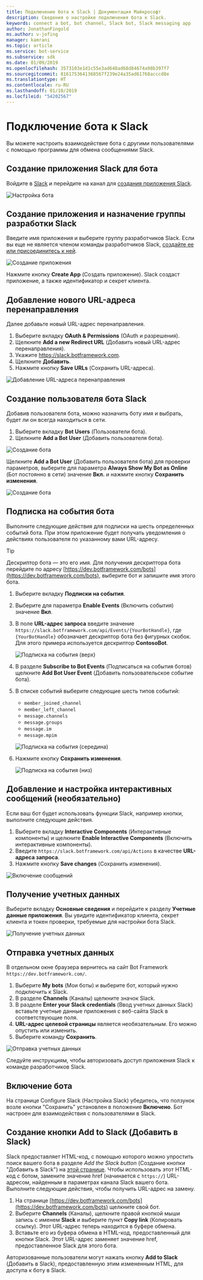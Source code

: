 ```yaml
---
title: Подключение бота к Slack | Документация Майкрософт
description: Сведения о настройке подключения бота к Slack.
keywords: connect a bot, bot channel, Slack bot, Slack messaging app
author: JonathanFingold
ms.author: v-jofing
manager: kamrani
ms.topic: article
ms.service: bot-service
ms.subservice: sdk
ms.date: 01/09/2019
ms.openlocfilehash: 3573103e1d1c55e3ad648ad68d84674a98b397f7
ms.sourcegitcommit: 8161753641368567f239e24a35ad61768acccd8e
ms.translationtype: HT
ms.contentlocale: ru-RU
ms.lasthandoff: 01/10/2019
ms.locfileid: "54202567"
---
```

# <a name="connect-a-bot-to-slack"></a>Подключение бота к Slack

Вы можете настроить взаимодействие бота с другими пользователями с помощью программы для обмена сообщениями Slack.

## <a name="create-a-slack-application-for-your-bot"></a>Создание приложения Slack для бота

Войдите в [Slack](https://slack.com/signin) и перейдите на канал для [создания приложения Slack](https://api.slack.com/apps).

![Настройка бота](~/media/channels/slack-NewApp.png)

## <a name="create-an-app-and-assign-a-development-slack-team"></a>Создание приложения и назначение группы разработки Slack

Введите имя приложения и выберите группу разработчиков Slack. Если вы еще не является членом команды разработчиков Slack, [создайте ее или присоединитесь к ней](https://slack.com/).

![Создание приложения](~/media/channels/slack-CreateApp.png)

Нажмите кнопку **Create App** (Создать приложение). Slack создаст приложение, а также идентификатор и секрет клиента.

## <a name="add-a-new-redirect-url"></a>Добавление нового URL-адреса перенаправления

Далее добавьте новый URL-адрес перенаправления.

1. Выберите вкладку **OAuth & Permissions** (OAuth и разрешения).
2. Щелкните **Add a new Redirect URL** (Добавить новый URL-адрес перенаправления).
3. Укажите https://slack.botframework.com.
4. Щелкните **Добавить**.
5. Нажмите кнопку **Save URLs** (Сохранить URL-адреса).

![Добавление URL-адреса перенаправления](~/media/channels/slack-RedirectURL.png)

## <a name="create-a-slack-bot-user"></a>Создание пользователя бота Slack

Добавив пользователя бота, можно назначить боту имя и выбрать, будет ли он всегда находиться в сети.

1. Выберите вкладку **Bot Users** (Пользователи бота).
2. Щелкните **Add a Bot User** (Добавить пользователя бота).

![Создание бота](~/media/channels/slack-CreateBot.png)

Щелкните **Add a Bot User** (Добавить пользователя бота) для проверки параметров, выберите для параметра **Always Show My Bot as Online** (Бот постоянно в сети) значение **Вкл.** и нажмите кнопку **Сохранить изменения**.

![Создание бота](~/media/channels/slack-CreateApp-AddBotUser.png)

## <a name="subscribe-to-bot-events"></a>Подписка на события бота

Выполните следующие действия для подписки на шесть определенных событий бота. При этом приложение будет получать уведомления о действиях пользователя по указанному вами URL-адресу.

> [!TIP]
> Дескриптор бота — это его имя. Для получения дескриптора бота перейдите по адресу [https://dev.botframework.com/bots](https://dev.botframework.com/bots), выберите бот и запишите имя этого бота.

1. Выберите вкладку **Подписки на события**.
2. Выберите для параметра **Enable Events** (Включить события) значение **Вкл**.
3. В поле **URL-адрес запроса** введите значение `https://slack.botframework.com/api/Events/{YourBotHandle}`, где `{YourBotHandle}` обозначает дескриптор бота без фигурных скобок. Для этого примера используется дескриптор **ContosoBot**.

   ![Подписка на события (верх)](~/media/channels/slack-SubscribeEvents-a.png)

4. В разделе **Subscribe to Bot Events** (Подписаться на события ботов) щелкните **Add Bot User Event** (Добавить пользовательское событие бота).
5. В списке событий выберите следующие шесть типов событий:
    * `member_joined_channel`
    * `member_left_channel`
    * `message.channels`
    * `message.groups`
    * `message.im`
    * `message.mpim`

   ![Подписка на события (середина)](~/media/channels/slack-SubscribeEvents-b.png)

6. Нажмите кнопку **Сохранить изменения**.

   ![Подписка на события (низ)](~/media/channels/slack-SubscribeEvents-c.png)

## <a name="add-and-configure-interactive-messages-optional"></a>Добавление и настройка интерактивных сообщений (необязательно)

Если ваш бот будет использовать функции Slack, например кнопки, выполните следующие действия.

1. Выберите вкладку **Interactive Components** (Интерактивные компоненты) и щелкните **Enable Interactive Components** (Включить интерактивные компоненты).
2. Введите `https://slack.botframework.com/api/Actions` в качестве **URL-адреса запроса**.
3. Нажмите кнопку **Save changes** (Сохранить изменения).

![Включение сообщений](~/media/channels/slack-MessageURL.png)

## <a name="gather-credentials"></a>Получение учетных данных

Выберите вкладку **Основные сведения** и перейдите к разделу **Учетные данные приложения**.
Вы увидите идентификатор клиента, секрет клиента и токен проверки, требуемые для настройки бота Slack.

![Получение учетных данных](~/media/channels/slack-AppCredentials.png)

## <a name="submit-credentials"></a>Отправка учетных данных

В отдельном окне браузера вернитесь на сайт Bot Framework `https://dev.botframework.com/`.

1. Выберите **My bots** (Мои боты) и выберите бот, который нужно подключить к Slack.
2. В разделе **Channels** (Каналы) щелкните значок Slack.
3. В разделе **Enter your Slack credentials** (Ввод учетных данных Slack) вставьте учетные данные приложения с веб-сайта Slack в соответствующие поля.
4. **URL-адрес целевой страницы** является необязательным. Его можно опустить или изменить.
5. Выберите команду **Сохранить**.

![Отправка учетных данных](~/media/channels/slack-SubmitCredentials.png)

Следуйте инструкциям, чтобы авторизовать доступ приложения Slack к команде разработчиков Slack.

## <a name="enable-the-bot"></a>Включение бота

На странице Configure Slack (Настройка Slack) убедитесь, что ползунок возле кнопки "Сохранить" установлен в положение **Включено**.
Бот настроен для взаимодействия с пользователями в Slack.

## <a name="create-an-add-to-slack-button"></a>Создание кнопки Add to Slack (Добавить в Slack)

Slack предоставляет HTML-код, с помощью которого можно упростить поиск вашего бота в разделе *Add the Slack button* (Создание кнопки "Добавить в Slack") на [этой странице](https://api.slack.com/docs/slack-button).
Чтобы использовать этот HTML-код с ботом, замените значение href (начинается с `https://`) URL-адресом, найденным в параметрах канала Slack вашего бота.
Выполните следующие действия, чтобы получить URL-адрес на замену.

1. На странице [https://dev.botframework.com/bots](https://dev.botframework.com/bots) щелкните свой бот.
2. Выберите **Channels** (Каналы), щелкните правой кнопкой мыши запись с именем **Slack** и выберите пункт **Copy link** (Копировать ссылку). Этот URL-адрес теперь находится в буфере обмена.
3. Вставьте его из буфера обмена в HTML-код, предоставленный для кнопки Slack. Этот URL-адрес заменяет значение href, предоставленное Slack для этого бота.

Авторизованные пользователи могут нажать кнопку **Add to Slack** (Добавить в Slack), предоставленную этим измененным HTML, для доступа к боту в Slack.
